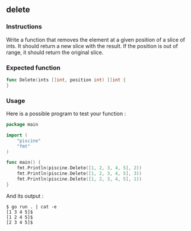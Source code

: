 ## delete

### Instructions

Write a function that removes the element at a given position of a slice of ints. It should return a new slice with the result. If the position is out of range, it should return the original slice.

### Expected function

```go
func Delete(ints []int, position int) []int {
}
```

### Usage

Here is a possible program to test your function :

```go
package main

import (
    "piscine"
    "fmt"
)

func main() {
	fmt.Println(piscine.Delete([1, 2, 3, 4, 5], 2))
	fmt.Println(piscine.Delete([1, 2, 3, 4, 5], 3))
	fmt.Println(piscine.Delete([1, 2, 3, 4, 5], 1))
}
```

And its output :

```console
$ go run . | cat -e
[1 3 4 5]$
[1 2 4 5]$
[2 3 4 5]$
```
